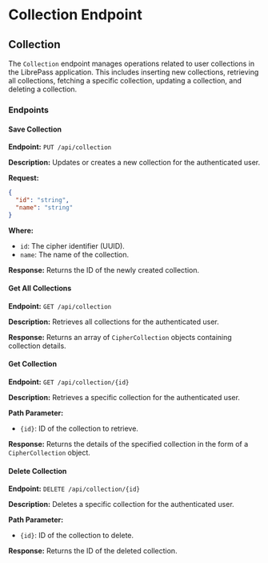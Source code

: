 # Collection Endpoint

## Collection

The `Collection` endpoint manages operations related to user collections in the LibrePass application. This includes inserting new collections, retrieving all collections, fetching a specific collection, updating a collection, and deleting a collection.

### Endpoints

#### Save Collection

**Endpoint:** `PUT /api/collection`

**Description:** Updates or creates a new collection for the authenticated user.

**Request:**

```json
{
  "id": "string",
  "name": "string"
}
```

**Where:**

- `id`: The cipher identifier (UUID).
- `name`: The name of the collection.

**Response:** Returns the ID of the newly created collection.

#### Get All Collections

**Endpoint:** `GET /api/collection`

**Description:** Retrieves all collections for the authenticated user.

**Response:** Returns an array of `CipherCollection` objects containing collection details.

#### Get Collection

**Endpoint:** `GET /api/collection/{id}`

**Description:** Retrieves a specific collection for the authenticated user.

**Path Parameter:**

- `{id}`: ID of the collection to retrieve.

**Response:** Returns the details of the specified collection in the form of a `CipherCollection` object.

#### Delete Collection

**Endpoint:** `DELETE /api/collection/{id}`

**Description:** Deletes a specific collection for the authenticated user.

**Path Parameter:**

- `{id}`: ID of the collection to delete.

**Response:** Returns the ID of the deleted collection.
